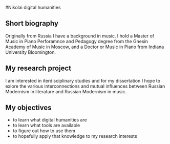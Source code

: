 #Nikolai digital humanities

## Short biography

Originally from Russia I have a background in music. I hold a Master of Music in Piano Perforamnce and Pedagogy degree from the Gnesin 
Academy of Music in Moscow, and a Doctor or Music in Piano from Indiana University Bloomington. 

## My research project

I am interested in iterdisciplinary studies and for my dissertation I hope to exlore the various interconnections and mutual influences between Russian Modernism in literature and Russian Modernism in music.  

## My objectives

* to learn what digital humanities are
* to learn what tools are available
* to figure out how to use them
* to hopefully apply that knowledge to my research interests
